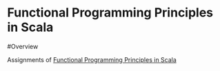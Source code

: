 Functional Programming Principles in Scala
==================================

#Overview

Assignments of [Functional Programming Principles in Scala](https://class.coursera.org/progfun-005/)